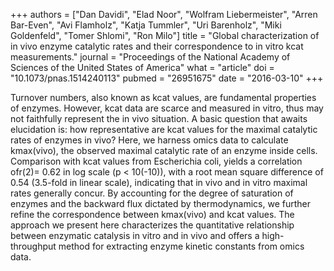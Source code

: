 +++
authors = ["Dan Davidi", "Elad Noor", "Wolfram Liebermeister", "Arren Bar-Even", "Avi Flamholz", "Katja Tummler", "Uri Barenholz", "Miki Goldenfeld", "Tomer Shlomi", "Ron Milo"]
title = "Global characterization of in vivo enzyme catalytic rates and their correspondence to in vitro kcat measurements."
journal = "Proceedings of the National Academy of Sciences of the United States of America"
what = "article"
doi = "10.1073/pnas.1514240113"
pubmed = "26951675"
date = "2016-03-10"
+++

Turnover numbers, also known as kcat values, are fundamental properties of enzymes. However, kcat data are scarce and measured in vitro, thus may not faithfully represent the in vivo situation. A basic question that awaits elucidation is: how representative are kcat values for the maximal catalytic rates of enzymes in vivo? Here, we harness omics data to calculate kmax(vivo), the observed maximal catalytic rate of an enzyme inside cells. Comparison with kcat values from Escherichia coli, yields a correlation ofr(2)= 0.62 in log scale (p < 10(-10)), with a root mean square difference of 0.54 (3.5-fold in linear scale), indicating that in vivo and in vitro maximal rates generally concur. By accounting for the degree of saturation of enzymes and the backward flux dictated by thermodynamics, we further refine the correspondence between kmax(vivo) and kcat values. The approach we present here characterizes the quantitative relationship between enzymatic catalysis in vitro and in vivo and offers a high-throughput method for extracting enzyme kinetic constants from omics data.